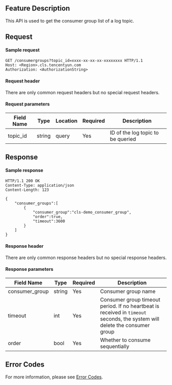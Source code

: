 ## Feature Description

This API is used to get the consumer group list of a log topic.

## Request

#### Sample request

```shell
GET /consumergroups?topic_id=xxxx-xx-xx-xx-xxxxxxxx HTTP/1.1
Host: <Region>.cls.tencentyun.com
Authorization: <AuthorizationString>
```

#### Request header

There are only common request headers but no special request headers.

#### Request parameters

| Field Name | Type | Location | Required | Description |
| -------- | ------ | ----- | -------- | ----------------- |
| topic_id       | string            | query | Yes       | ID of the log topic to be queried            |

## Response

#### Sample response

```shell
HTTP/1.1 200 OK
Content-Type: application/json
Content-Length: 123

{
    "consumer_groups":[
        {
            "consumer_group":"cls-demo_consumer_group",
            "order":true,
            "timeout":3600
        }
    ]
}
```

#### Response header

There are only common response headers but no special response headers.

#### Response parameters

| Field Name | Type | Required | Description |
| -------------- | ------ | -------- | ------------------------------------------------------------ |
| consumer_group | string | Yes | Consumer group name |
| timeout        | int    | Yes       | Consumer group timeout period. If no heartbeat is received in `timeout` seconds, the system will delete the consumer group |
| order          | bool   | Yes       | Whether to consume sequentially                                               |

## Error Codes

For more information, please see [Error Codes](https://intl.cloud.tencent.com/document/product/614/12402).
